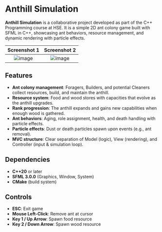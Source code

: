 # Anthill Simulation

**Anthill Simulation** is a collaborative project developed as part of the C++ Programming  course at HSE. It is a simple 2D ant colony game built with SFML in C++, showcasing ant behaviors, resource management, and dynamic rendering with particle effects.

| Screenshot 1 | Screenshot 2 |
|:------------:|:------------:|
| ![image](https://github.com/user-attachments/assets/205c9b71-7dea-48cd-b487-19e893276886) | ![image](https://github.com/user-attachments/assets/69c55359-1d29-4770-a9ac-4905eef60cd6) |

## Features

- **Ant colony management**: Foragers, Builders, and potential Cleaners collect resources, build, and maintain the anthill.
- **Resource system**: Food and wood stores with capacities that evolve as the anthill upgrades.
- **Rank progression**: The anthill expands and gains new capabilities when enough wood is gathered.
- **Ant behaviors**: Aging, role assignment, health, and death handling with particle effects.
- **Particle effects**: Dust or death particles spawn upon events (e.g., ant removal).
- **MVC structure**: Clear separation of Model (logic), View (rendering), and Controller (input & simulation loop).

## Dependencies

- **C++20** or later
- **SFML 3.0.0** (Graphics, Window, System)
- **CMake** (build system)

## Controls

- **ESC**: Exit game
- **Mouse Left‑Click**: Remove ant at cursor
- **Key 1 / Up Arrow**: Spawn food resource
- **Key 2 / Down Arrow**: Spawn wood resource

